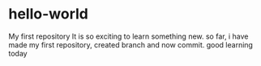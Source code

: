 # hello-world
My first repository
It is so exciting to learn something new. 
so far, i have made my first repository, created branch and now commit.
good learning today
